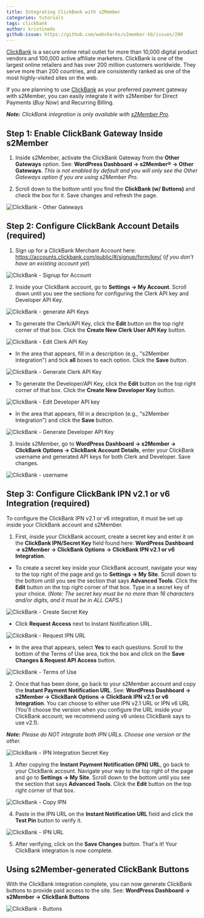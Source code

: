 ```yaml
---
title: Integrating ClickBank with s2Member
categories: tutorials
tags: clickbank
author: kristineds
github-issue: https://github.com/websharks/s2member-kb/issues/290
---
```


[ClickBank](http://www.clickbank.com/) is a secure online retail outlet for more than 10,000 digital product vendors and 100,000 active affiliate marketers. ClickBank is one of the largest online retailers and has over 200 million customers worldwide. They serve more than 200 countries, and are consistently ranked as one of the most highly-visited sites on the web.

If you are planning to use [ClickBank](http://www.clickbank.com/) as your preferred payment gateway with s2Member, you can easily integrate it with s2Member for Direct Payments (_Buy Now_) and Recurring Billing. 

_**Note:** ClickBank integration is only available with [s2Member Pro](http://s2member.com/features/)._

## Step 1: Enable ClickBank Gateway Inside s2Member

1) Inside s2Member, activate the ClickBank Gateway from the **Other Gateways** option. See: **WordPress Dashboard → s2Member® → Other Gateways**. _This is not enabled by default and you will only see the Other Gateways option if you are using s2Member Pro_.

2) Scroll down to the bottom until you find the **ClickBank (w/ Buttons)** and check the box for it. Save changes and refresh the page.

![ClickBank - Other Gateways](https://cloud.githubusercontent.com/assets/53005/13886168/fec817e6-ed0b-11e5-8073-fb1deb84051b.png)

## Step 2:  Configure ClickBank Account Details (required)

1) Sign up for a ClickBank Merchant Account here: https://accounts.clickbank.com/public/#/signup/form/key/ (_if you don't have an existing account yet_) 

![ClickBank - Signup for Account](https://cloud.githubusercontent.com/assets/7514953/13260937/c9620ede-da98-11e5-99b8-808128cacd10.png)

2) Inside your ClickBank account, go to **Settings → My Account**. Scroll down until you see the sections for configuring the Clerk API key and Developer API Key.

![ClickBank - generate API Keys](https://cloud.githubusercontent.com/assets/7514953/13520370/c091fb78-e21a-11e5-8c47-933d6181f37e.png)

- To generate the Clerk/API Key, click the **Edit** button on the top right corner of that box. Click the **Create New Clerk User API Key** button.

![ClickBank - Edit Clerk API Key](https://cloud.githubusercontent.com/assets/7514953/13453065/30c5d264-e088-11e5-8b49-3bba0be0de6c.png)

- In the area that appears, fill in a description (e.g., "s2Member Integration") and tick **all** boxes to each option. Click the **Save** button.

![ClickBank - Generate Clerk API Key](https://cloud.githubusercontent.com/assets/7514953/13453027/f6fa276a-e087-11e5-9816-33ea2168675a.png)

- To generate the Developer/API Key, click the **Edit** button on the top right corner of that box. Click the **Create New Developer Key** button.

![ClickBank - Edit Developer API key](https://cloud.githubusercontent.com/assets/7514953/13453288/c223f6fe-e089-11e5-9fd5-cb2eb7f445b1.png)

- In the area that appears, fill in a description (e.g., "s2Member Integration") and click the **Save** button.

![ClickBank - Generate Developer API Key](https://cloud.githubusercontent.com/assets/7514953/13453192/0212280e-e089-11e5-9e9d-ad3458230646.png)

3) Inside s2Member, go to  **WordPress Dashboard → s2Member → ClickBank Options → ClickBank Account Details**, enter your ClickBank username and generated API keys for both Clerk and Developer. Save changes. 

![ClickBank - username](https://cloud.githubusercontent.com/assets/7514953/13452902/1ff02be8-e087-11e5-9af5-663924731acf.png)

## Step 3: Configure ClickBank IPN v2.1 or v6 Integration (required)

To configure the ClickBank IPN v2.1 or v6 integration, it must be set up inside your ClickBank account and s2Member.

1) First, inside your ClickBank account, create a secret key and enter it on the **ClickBank IPN/Secret Key** field found here: **WordPress Dashboard → s2Member → ClickBank Options → ClickBank IPN v2.1 or v6 Integration**.

- To create a secret key inside your ClickBank account, navigate your way to the top right of the page and go to **Settings → My Site**. Scroll down to the bottom until you see the section that says **Advanced Tools**. Click the **Edit** button on the top right corner of that box. Type in a secret key of your choice. (*Note: The secret key must be no more than 16 characters and/or digits, and it must be in ALL CAPS.*)

![ClickBank - Create Secret Key](https://cloud.githubusercontent.com/assets/7514953/13452479/156f0170-e083-11e5-914b-3064b735508c.png)

- Click **Request Access** next to Instant Notification URL. 

![ClickBank - Request IPN URL](https://cloud.githubusercontent.com/assets/7514953/13453405/d482ebe2-e08a-11e5-80c5-5f47e444c59f.png)

- In the area that appears, select **Yes** to each questions. Scroll to the bottom of the Terms of Use area, tick the box and click on the **Save Changes & Request API Access** button. 

![ClickBank - Terms of Use](https://cloud.githubusercontent.com/assets/7514953/13703167/dc5d0ab4-e7ce-11e5-9aa8-c7ed7c65c4a8.png)

2) Once that has been done, go back to your s2Member account and copy the **Instant Payment Notification URL**. See: **WordPress Dashboard → s2Member → ClickBank Options → ClickBank IPN v2.1 or v6 Integration**. You can choose to either use IPN v2.1 URL or IPN v6 URL (You'll choose the version when you configure the URL inside your ClickBank account; we recommend using v6 unless ClickBank says to use v2.1). 

_**Note:** Please do NOT integrate both IPN URLs. Choose one version or the other._

![ClickBank - IPN Integration Secret Key](https://cloud.githubusercontent.com/assets/7514953/13452617/6e3e0b7e-e084-11e5-9206-953bf1fb56bf.png)

3) After copying the **Instant Payment Notification (IPN) URL**, go back to your ClickBank account. Navigate your way to the top right of the page and go to **Settings → My Site**. Scroll down to the bottom until you see the section that says **Advanced Tools**. Click the **Edit** button on the top right corner of that box. 

![ClickBank - Copy IPN](https://cloud.githubusercontent.com/assets/7514953/13705042/f66f245e-e7d9-11e5-864e-b29ae1121187.png)

4) Paste in the IPN URL on the **Instant Notification URL** field and click the **Test Pin** button to verify it. 

![ClickBank - IPN URL](https://cloud.githubusercontent.com/assets/7514953/13453527/d89360e4-e08b-11e5-9d15-3f59914123b2.png)

5) After verifying, click on the **Save Changes** button. That's it! Your ClickBank integration is now complete.

## Using s2Member-generated ClickBank Buttons

With the ClickBank integration complete, you can now generate ClickBank buttons to provide paid access to the site. See: **WordPress Dashboard → s2Member → ClickBank Buttons**

![ClickBank - Buttons](https://cloud.githubusercontent.com/assets/7514953/13704314/306a74d2-e7d6-11e5-97ca-8a40c3fd90fe.png)
